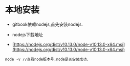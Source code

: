 # 本地安装

* gitbook依赖nodejs,首先安装nodejs.

* nodejs下载地址

* [https://nodejs.org/dist/v10.13.0/node-v10.13.0-x64.msi](https://nodejs.org/dist/v10.13.0/node-v10.13.0-x64.msi)

```
node -v //查看node版本号,node是否安装成功.
```



